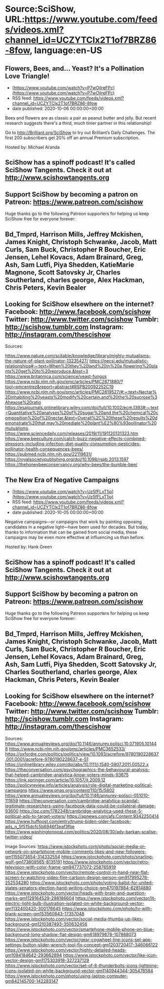 # Source:SciShow, URL:https://www.youtube.com/feeds/videos.xml?channel_id=UCZYTClx2T1of7BRZ86-8fow, language:en-US

## Flowers, Bees, and... Yeast? It's a Pollination Love Triangle!
 - [https://www.youtube.com/watch?v=P7wOjIreFPc](https://www.youtube.com/watch?v=P7wOjIreFPc)
 - RSS feed: https://www.youtube.com/feeds/videos.xml?channel_id=UCZYTClx2T1of7BRZ86-8fow
 - date published: 2020-10-06 00:00:00+00:00

Bees and flowers are as classic a pair as peanut butter and jelly. But recent research suggests there's a third, much tinier partner in this relationship! 

Go to http://Brilliant.org/SciShow to try out Brilliant’s Daily Challenges. The first 200 subscribers get 20% off an annual Premium subscription.

Hosted by: Michael Aranda

SciShow has a spinoff podcast! It's called SciShow Tangents. Check it out at http://www.scishowtangents.org
----------
Support SciShow by becoming a patron on Patreon: https://www.patreon.com/scishow
----------
Huge thanks go to the following Patreon supporters for helping us keep SciShow free for everyone forever:

Bd_Tmprd, Harrison Mills, Jeffrey Mckishen, James Knight, Christoph Schwanke, Jacob, Matt Curls, Sam Buck, Christopher R Boucher, Eric Jensen, Lehel Kovacs, Adam Brainard, Greg, Ash, Sam Lutfi, Piya Shedden, KatieMarie Magnone, Scott Satovsky Jr, Charles Southerland, charles george, Alex Hackman, Chris Peters, Kevin Bealer
----------
Looking for SciShow elsewhere on the internet?
Facebook: http://www.facebook.com/scishow
Twitter: http://www.twitter.com/scishow
Tumblr: http://scishow.tumblr.com
Instagram: http://instagram.com/thescishow
----------
Sources:

https://www.nature.com/scitable/knowledge/library/mighty-mutualisms-the-nature-of-plant-pollinator-13235427/ https://necsi.edu/mutualistic-relationships#:~:text=When%20they%20land%20in%20a,flowering%20plants%20get%20to%20reproduce.&text=3
https://www.britannica.com/science/yeast-fungus
https://www.ncbi.nlm.nih.gov/pmc/articles/PMC2871880/?tool=pmcentrez&report=abstract#RSPB20092252C19
https://www.ncbi.nlm.nih.gov/pmc/articles/PMC2819527/#:~:text=Nectar%2Dinhabiting%20yeasts%20modify%20certain,and%20the%20sucrose%3Ahexose%20ratio
https://esajournals.onlinelibrary.wiley.com/doi/full/10.1002/ecm.1393#:~:text=Quantitative%20analyses%20of%20sugar%20and,the%20chemical%20composition%20of%20nectar.&text=Overall%2C%20these%20results%20demonstrate%20that,may%20mediate%20plant%E2%80%93pollinator%20mutualisms.
https://www.sciencedaily.com/releases/2019/11/191120131323.htm
https://www.beeculture.com/catch-buzz-negative-effects-combined-stressors-including-infection-diet-quality-consumption-pesticides-pollinator-health-consequences-bees/
https://pubmed.ncbi.nlm.nih.gov/22119631/
https://royalsocietypublishing.org/doi/10.1098/rspb.2013.1597
https://thehoneybeeconservancy.org/why-bees/the-bumble-bee/

## The New Era of Negative Campaigns
 - [https://www.youtube.com/watch?v=Uz5fFLxT1io](https://www.youtube.com/watch?v=Uz5fFLxT1io)
 - RSS feed: https://www.youtube.com/feeds/videos.xml?channel_id=UCZYTClx2T1of7BRZ86-8fow
 - date published: 2020-10-05 00:00:00+00:00

Negative campaigns—or campaigns that work by painting opposing candidates in a negative light—have been used for decades.  But today, thanks to information that can be gained from social media, these campaigns may be even more effective at influencing us than before.

Hosted by: Hank Green

SciShow has a spinoff podcast! It's called SciShow Tangents. Check it out at http://www.scishowtangents.org
----------
Support SciShow by becoming a patron on Patreon: https://www.patreon.com/scishow
----------
Huge thanks go to the following Patreon supporters for helping us keep SciShow free for everyone forever:

Bd_Tmprd, Harrison Mills, Jeffrey Mckishen, James Knight, Christoph Schwanke, Jacob, Matt Curls, Sam Buck, Christopher R Boucher, Eric Jensen, Lehel Kovacs, Adam Brainard, Greg, Ash, Sam Lutfi, Piya Shedden, Scott Satovsky Jr, Charles Southerland, charles george, Alex Hackman, Chris Peters, Kevin Bealer
----------
Looking for SciShow elsewhere on the internet?
Facebook: http://www.facebook.com/scishow
Twitter: http://www.twitter.com/scishow
Tumblr: http://scishow.tumblr.com
Instagram: http://instagram.com/thescishow
----------
Sources:
https://www.annualreviews.org/doi/10.1146/annurev.polisci.10.071905.101448
https://www.ncbi.nlm.nih.gov/pmc/articles/PMC3652533/
https://oxfordre.com/politics/politics/view/10.1093/acrefore/9780190228637.001.0001/acrefore-9780190228637-e-51
https://onlinelibrary.wiley.com/doi/abs/10.1111/j.1540-5907.2011.00522.x
https://theconversation.com/psychographics-the-behavioural-analysis-that-helped-cambridge-analytica-know-voters-minds-93675
https://link.springer.com/article/10.1057/jt.2009.12
https://policyreview.info/articles/analysis/role-digital-marketing-political-campaigns
https://www.pnas.org/content/110/15/5802
https://www.annualreviews.org/doi/full/10.1146/annurev-polisci-051010-111659
https://theconversation.com/cambridge-analytica-scandal-legitimate-researchers-using-facebook-data-could-be-collateral-damage-93600
https://qz.com/1782348/cambridge-analytica-used-these-5-political-ads-to-target-voters/
https://apnews.com/afs:Content:9342250414
https://www.huffpost.com/entry/trump-biden-older-facebook-ads_n_5f515dcfc5b6946f3eaf3fbe
https://www.washingtonpost.com/politics/2020/08/30/ady-barkan-scalise-twitter-video/

Image Sources:
https://www.istockphoto.com/photo/social-media-or-network-on-smartphone-mobile-comments-likes-and-new-followers-gm1155073654-314332554
https://www.istockphoto.com/photo/snarling-wolf-gm173609565-8135191
https://www.istockphoto.com/vector/retro-television-with-color-frame-gm947737072-258765919
https://www.istockphoto.com/vector/remote-control-in-hand-near-flat-screen-tv-watching-video-film-cartoon-design-person-gm917995276-252534280
https://www.istockphoto.com/photo/voting-ballot-for-united-states-senators-election-hand-writing-choice-gm470197884-62814880
https://www.istockphoto.com/vector/heads-with-brain-and-question-marks-gm1129164529-298186604
https://www.istockphoto.com/vector/lit-electric-light-bulb-illustration-isolated-on-white-background-vector-gm1132400420-300176645
https://www.istockphoto.com/photo/tv-with-blank-screen-gm153560843-17357048
https://www.istockphoto.com/vector/social-media-thumbs-up-likes-background-gm1210387493-350632456
https://www.istockphoto.com/vector/smartphone-mobile-phone-on-blue-background-long-shadow-flat-design-gm618979678-107868073
https://www.istockphoto.com/vector/gear-cogwheel-line-icons-set-app-settings-button-slider-wrench-tool-fix-concept-gm1203720417-346066122
https://www.istockphoto.com/vector/highly-detailed-heads-gm1094184642-293662894
https://www.istockphoto.com/vector/like-icon-vector-design-gm1175303918-327237129
https://www.istockphoto.com/vector/set-of-8-thunderbolts-icons-lightning-icons-isolated-on-white-background-vector-gm1140944344-305478584
https://www.istockphoto.com/photo/using-laptop-computer-gm842145700-142283147

